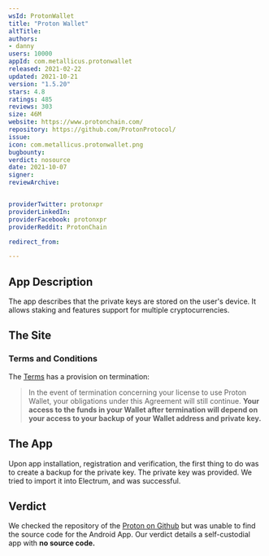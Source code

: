 ```yaml
---
wsId: ProtonWallet
title: "Proton Wallet"
altTitle: 
authors:
- danny
users: 10000
appId: com.metallicus.protonwallet
released: 2021-02-22
updated: 2021-10-21
version: "1.5.20"
stars: 4.8
ratings: 485
reviews: 303
size: 46M
website: https://www.protonchain.com/
repository: https://github.com/ProtonProtocol/
issue: 
icon: com.metallicus.protonwallet.png
bugbounty: 
verdict: nosource
date: 2021-10-07
signer: 
reviewArchive:


providerTwitter: protonxpr
providerLinkedIn: 
providerFacebook: protonxpr
providerReddit: ProtonChain

redirect_from:

---
```



## App Description

The app describes that the private keys are stored on the user's device. It allows staking and features support for multiple cryptocurrencies.

## The Site

### Terms and Conditions

The [Terms](https://www.protonchain.com/terms/) has a provision on termination:

> In the event of termination concerning your license to use Proton Wallet, your obligations under this Agreement will still continue. **Your access to the funds in your Wallet after termination will depend on your access to your backup of your Wallet address and private key.**

## The App

Upon app installation, registration and verification, the first thing to do was to create a backup for the private key. The private key was provided. We tried to import it into Electrum, and was successful. 

## Verdict

We checked the repository of the [Proton on Github](https://github.com/ProtonProtocol/) but was unable to find the source code for the Android App. Our verdict details a self-custodial app with **no source code.**


